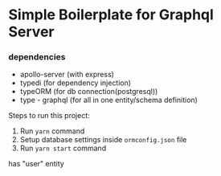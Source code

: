 # Simple Boilerplate for Graphql Server

### dependencies
- apollo-server (with express)
- typedi (for dependency injection)
- typeORM (for db connection(postgresql))
- type - graphql (for all in one entity/schema definition)


Steps to run this project:

1. Run `yarn` command
2. Setup database settings inside `ormconfig.json` file
3. Run `yarn start` command



has "user" entity
